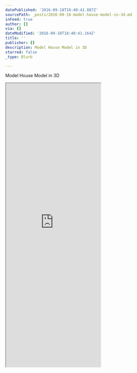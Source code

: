 ```yaml
---
datePublished: '2016-09-18T18:40:41.887Z'
sourcePath: _posts/2016-09-18-model-house-model-in-3d.md
inFeed: true
author: []
via: {}
dateModified: '2016-09-18T18:40:41.164Z'
title: ''
publisher: {}
description: Model House Model in 3D
starred: false
_type: Blurb

---
```

Model House Model in 3D

<iframe src="https://the-grid.github.io/ed-userhtml/?g=eJytVMtu2zAQPMdfsVBROAEsyYmSNJUfQIG2pwYB2vTQU0GLK4sJRQokZTsu8u9diYqloOghaXURPd6ZnX1Qc-seJC5HaRqWeh9alJg5oRX8GgE9mZbapPAmSZJZCzjcudAWjOttCkornI0eR8R-JTHKJDKTstyh6ZgbYcVKSOEeUigE56i8ABe2kozAldTZvcdyrUhU7DGF6azLqxwql0IAQYe0GWClXeGBAsW6cC2DHIyqqEDG0UyginKteyOHhL3bNSsx3BpWTaA_Q8bUhtmOVTKzFurgp2KcC7V-yjZg-fCt4K5I4XQ6ffvc3dV0Wu0aTgP-LdmQ8O6sJTzBfwg3zz4UiuMuhfceaxzltZQ2M4hPo8ulZqRnGtmuCG1FM1sCUTInNujxg9xpW9087pZpzsWG-s6sXQQH58HyYGPeFdGFYEn5RUVzC0DwReD_DUCrdpo7V6KqKWxDg40q074_Ys5q6Y5PguU89oSB_soMfgzM9LUSTZRrsCZbBIVzlU3j2CZhbcMtWheeRaxke63Y1kaZLuOyMbKvSxYTK-5lokqtA9_rRZBcBd00_JlJOnzuU4ITTuJziGqUIrtfBN_Q9fjx6cksgJhKI_PUz-7l2wTuocLFuGlMfMeo8BYd-4o3zMC15rVEWAyW5Pbm9sOXn9efrm--_kjh7PLqPLk4v7icHALQGG0KprhEuiyKnEyOjo7iGGida-q_s2kTM4HayAlIoTCC20JYyGvl731ZW0f74WqjYOxMjWMQObgCvTZQrNfnE6C7iGYrLMI4Z9Li-OCDml3RhvkPQFZgdt-5GURw_G4k3fAXze3Oxs0qRnc26LU4c-wVWpvEazX0gVqJ5T-IEbvTepw1V6mdaj_0l28qVUw3mb5sTc3L_6RYGb02aO1zzd_oNve5" height="900" style=""></iframe>